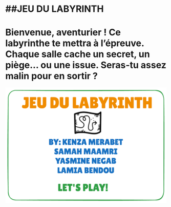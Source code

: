 # \##JEU DU LABYRINTH

# Bienvenue, aventurier ! Ce labyrinthe te mettra à l’épreuve. Chaque salle cache un secret, un piège… ou une issue. Seras-tu assez malin pour en sortir ?

![ WEIRD WIDE WORLD](jeu.png)
